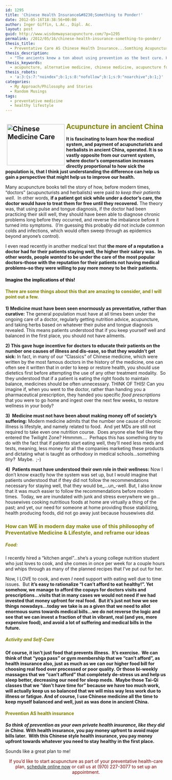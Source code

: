 ```yaml
---
id: 1295
title: 'Chinese Health Insurance&#8230;Something to Ponder!'
date: 2012-05-16T18:38:56+00:00
author: Inger Giffin, L.Ac., Dipl. Ac.
layout: post
guid: http://www.wisdomwaysacupuncture.com/?p=1295
permalink: /2012/05/16/chinese-health-insurance-something-to-ponder/
thesis_title:
  - Preventative Care AS Chinese Health Insurance...Somthing Acupuncturists Ponder!
thesis_description:
  - "The ancients knew a ton about using prevention as the best cure. Here's some tips for how we can incorporate that philosophy in our lives as well. "
thesis_keywords:
  - acupuncture, alternative medicine, chinese medicine, acupuncture fort collins, fort collins acupuncture, alternative medicine, integrative medicine
thesis_robots:
  - 'a:3:{s:7:"noindex";b:1;s:8:"nofollow";b:1;s:9:"noarchive";b:1;}'
categories:
  - My Approach/Philosophy and Stories
  - Random Musings
tags:
  - preventative medicine
  - healthy lifestyle
---
```

<h2 style="text-align: left;">
  <img src="http://ih.constantcontact.com/fs085/1102844965003/img/110.jpg" alt="Chinese Medicine Care" width="180" height="128" align="left" border="0" hspace="5" vspace="5" /><span style="color: #808000;"><strong>Acupuncture in ancient China</strong></span>
</h2>

<p style="text-align: left;">
  <strong>It is fascinating to learn how the medical system, and payment of acupuncturists and herbalists in ancient China, operated. It is so vastly opposite from our current system, where doctor&#8217;s compensation increases directly proportional to how sick the population is, that I think just understanding the difference can help us gain a perspective that might help us to improve our health.</strong>
</p>

Many acupuncture books tell the story of how, before modern times, &#8220;doctors&#8221; (acupuncturists and herbalists) were paid _to keep their patients well_.  In other words, **if a patient got sick while under a doctor&#8217;s care, the doctor would have to treat them for free until they recovered.** The theory was, that using pulse and tongue diagnosis, if the doctor had been practicing their skill well, they should have been able to diagnose chronic problems long before they occurred, and reverse the imbalance before it turned into symptoms.  (I&#8217;m guessing this probably did not include common colds and infections, which would often sweep through as epidemics beyond anyone&#8217;s control).

I even read recently in another medical text that **the more of a reputation a doctor had for their patients staying well, the higher their salary was.  In other words, people _wanted_ to be under the care of the most popular doctors&#8211;those with the reputation for their patients not having medical problems&#8211;so they were willing to pay more money to be their patients.**

#### <span style="color: #808000;"><span style="color: #000000;">Imagine the implications of this!</span> </span>

#### <span style="color: #808000;">There are some things about this that are amazing to consider, and I will point out a few.</span>

**1) Medicine must have been seen enormously as preventative, rather than curative:** The general population must have at all times been under the ongoing care of a doctor, regularly getting nutrition advice, acupuncture, and taking herbs based on whatever their pulse and tongue diagnosis revealed. This means patients understood that if you keep yourself well and balanced in the first place, you should not have ailments.

**2) This gave huge incentive for doctors to educate their patients on the number one causes of illness and dis-ease, so that they wouldn&#8217;t get sick:** In fact, in many of our &#8220;Classics&#8221; of Chinese medicine, which were written by the most famous doctors in the history of the medicine, one can often see it written that in order to keep or restore health, you should use dietetics first before attempting the use of any other treatment modality.  So they understood that if a patient is eating the right foods to maintain balance, medicines should be often unnecessary. THINK OF THIS! Can you imagine if, when you went to the doctor, rather than handing you a pharmaceutical prescription, they handed you specific _food prescriptions_ that you were to go home and ingest over the next few weeks, to restore wellness in your body?

**3)  Medicine must not have been about making money off of society&#8217;s suffering:** Modern medicine admits that the number one cause of chronic illness is lifestyle, and namely related to food.  And yet MDs are still not required to take even one nutrition course.  Does anyone else feel like they entered the Twilight Zone? Hmmmm&#8230;.  Perhaps this has something _tiny_ to do with the fact that if patients start eating well, they&#8217;ll need less meds and tests, meaning, less money for all the companies marketing these products and dictating what is taught as orthodoxy in medical schools&#8230;something _tiny_?  Maybe.  ;-)

**4)  Patients must have understood their own role in their wellness:** Now I don&#8217;t know exactly how the system was set up, but I would imagine that patients understood that if they did not follow the recommendations necessary for staying well, that they would be_&#8230;un_-well. But, I also know that it was much easier to follow the recommendations before modern times.  Today, we are inundated with junk and stress everywhere we go&#8230;housewives cooking nutritious foods at home are virtually a thing of the past; and yet, our need for someone at home providing those stabilizing, health producing foods, did not go away just because housewives _did_.

### <span style="color: #808000;">How can WE in modern day make use of this philosophy of Preventative Medicine & Lifestyle, and reframe our ideas<br /> </span>

##### <span style="color: #808000;">Food:</span>

I recently hired a &#8220;kitchen angel&#8221;&#8230;she&#8217;s a young college nutrition student who just loves to cook, and she comes in once per week for a couple hours and whips through as many of the planned recipes that I&#8217;ve put out for her.

Now, I LOVE to cook, and even _I_ need support with eating well due to time issues.  But **it&#8217;s easy to rationalize &#8220;I can&#8217;t afford to eat healthy!&#8221;. Yet somehow, we manage to afford the copays for doctors visits and prescriptions&#8230;visits that in many cases we would not need if we had invested that money upfront for real food.  But it&#8217;s just not how we see things nowadays&#8230;today we take is as a given that we need to allot enormous sums towards medical bills&#8230;we do not reverse the logic and see that we can invest a fraction of that in vibrant, real (and yes, more expensive food), and avoid a lot of suffering and medical bills in the future.** 

##### <span style="color: #808000;"><strong>Activity and Self-Care</strong></span>

**Of course, it isn&#8217;t just food that prevents illness.  It&#8217;s exercise.  We can think of that &#8220;yoga pass&#8221; or gym membership that we &#8220;can&#8217;t afford&#8221;, as health insurance also, just as much as we can our higher food bill for choosing real food over processed or poor quality. Or those bi-weekly massages that we &#8220;can&#8217;t afford&#8221; that completely de-stress us and help us sleep better, decreasing our need for sleep meds.  Maybe those Tai-Qi classes that we &#8220;don&#8217;t have time for&#8221; because we have too much work, will actually keep us so balanced that we will miss way less work due to illness or fatigue. And of course, I use Chinese medicine all the time to keep myself balanced and well, just as was done in ancient China.**

#### <span style="color: #808000;">Prevention AS health insurance</span>

**_So think of prevention as your own private health insurance, like they did in China._ With health insurance, you pay money upfront to avoid major bills later.  With this Chinese style health insurance, you pay money upfront towards whatever you need to stay healthy in the first place.**

Sounds like a great plan to me!

<p style="text-align: center;">
  <span style="color: #800000;">If you&#8217;d like to start acupuncture as part of your preventative health-care plan, <a href="http://www.wisdomwaysacupuncture.com/acupuncture-appointment-scheduling/">schedule online now</a> or call us at (970) 227-3077 to set up an appointment.</span>
</p>